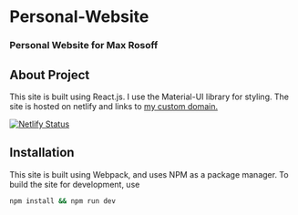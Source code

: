 # Personal-Website

### Personal Website for Max Rosoff

## About Project

This site is built using React.js. I use the Material-UI library for styling. The site is hosted on netlify and 
links to [my custom domain.](maxrosoff.com)

[![Netlify Status](https://api.netlify.com/api/v1/badges/87f40260-0249-4d50-b44f-2743eba9ada7/deploy-status)](https://app.netlify.com/sites/maxrosoff/deploys)

## Installation

This site is built using Webpack, and uses NPM as a package manager. To build the site for development, use 

```bash
npm install && npm run dev
```
